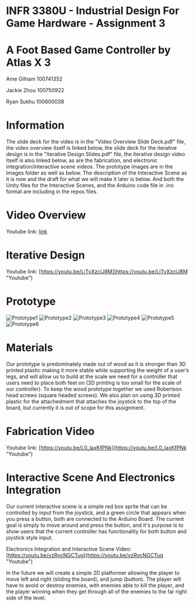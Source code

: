 # INFR 3380U - Industrial Design For Game Hardware - Assignment 3

# A Foot Based Game Controller by Atlas X 3

Ame Gilham 100741352

Jackie Zhou 100750922

Ryan Sukhu 100600038

# Information

The slide deck for the video is in the "Video Overview Slide Deck.pdf" file, the video overview itself is linked below, 
the slide deck for the iterative design is in the "Iterative Design Slides.pdf" file, the iterative design video itself 
is also linked below, as are the fabrication, and electronic integration/interactive scene videos. The prototype images 
are in the Images folder as well as below. The description of the Interactive Scene as it is now and the draft for what we will 
make it later is below. And both the Unity files for the Interactive Scenes, and the Arduino code file in .ino format are including
in the repos files.

# Video Overview

Youtube link: [link](link "Youtube")

# Iterative Design

Youtube link: [https://youtu.be/LjTvXzclJ8M](https://youtu.be/LjTvXzclJ8M "Youtube")

# Prototype

![Prototype1](Images/Prototype1.jpg)
![Prototype2](Images/Prototype2.jpg)
![Prototype3](Images/Prototype3.jpg)
![Prototype4](Images/Prototype4.jpg)
![Prototype5](Images/Prototype5.jpg)
![Prototype6](Images/Prototype6.jpg)

# Materials
Our prototype is predominately made out of wood as it is stronger than 3D printed plastic making it more stable while supporting the weight of a user’s legs, and will allow us to build at the scale we need for a controller that users need to place both feet on (3D printing is too small for the scale of our controller). To keep the wood prototype together we used Robertson head screws (square headed screws). We also plan on using 3D printed plastic for the attachedment that attaches the joystick to the top of the board, but currently it is out of scope for this assignment. 


# Fabrication Video

Youtube link: [https://youtu.be/L0_laxKfPNk](https://youtu.be/L0_laxKfPNk "Youtube")

# Interactive Scene And Electronics Integration

Our current interactive scene is a simple red box sprite that can be controlled by input from the joystick, and a green circle that appears when you press a button, both are connected to the Arduino Board. 
The current goal is simply to move around and press the button, and it's purpose is to show users that the current controller has functionality for both button and joystick style input.

Electronics Integration and Interactive Scene Video: [https://youtu.be/yzRvcNGCTug](https://youtu.be/yzRvcNGCTug "Youtube")

In the future we will create a simple 2D platformer allowing the player to move left and right (sliding the board), and jump (button). The player will have to avoid 
or destroy enemies, with enemies able to kill the player, and the player winning when they get through all of the enemies to the far right side of the level.
